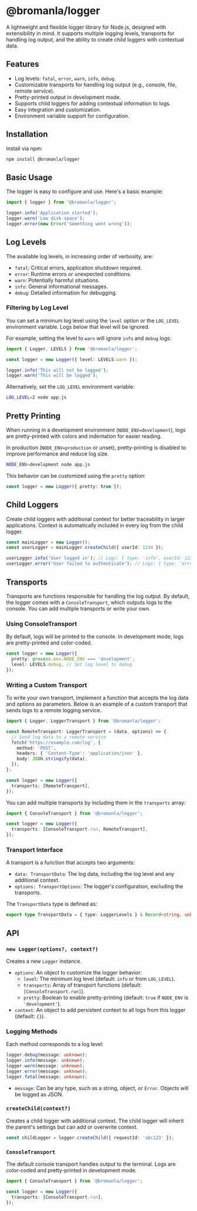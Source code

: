 # @bromanla/logger

A lightweight and flexible logger library for Node.js, designed with extensibility in mind. It supports multiple logging levels, transports for handling log output, and the ability to create child loggers with contextual data.

## Features

- Log levels: `fatal`, `error`, `warn`, `info`, `debug`.
- Customizable transports for handling log output (e.g., console, file, remote service).
- Pretty-printed output in development mode.
- Supports child loggers for adding contextual information to logs.
- Easy integration and customization.
- Environment variable support for configuration.

## Installation

Install via npm:

```bash
npm install @bromanla/logger
```

## Basic Usage

The logger is easy to configure and use. Here's a basic example:

```ts
import { logger } from '@bromanla/logger';

logger.info('Application started');
logger.warn('Low disk space');
logger.error(new Error('Something went wrong'));
```

## Log Levels

The available log levels, in increasing order of verbosity, are:

- `fatal`: Critical errors, application shutdown required.
- `error`: Runtime errors or unexpected conditions.
- `warn`: Potentially harmful situations.
- `info`: General informational messages.
- `debug`: Detailed information for debugging.

### Filtering by Log Level

You can set a minimum log level using the `level` option or the `LOG_LEVEL` environment variable. Logs below that level will be ignored.

For example, setting the level to `warn` will ignore `info` and `debug` logs:

```ts
import { Logger, LEVELS } from '@bromanla/logger';

const logger = new Logger({ level: LEVELS.warn });

logger.info('This will not be logged');
logger.warn('This will be logged');
```

Alternatively, set the `LOG_LEVEL` environment variable:

```bash
LOG_LEVEL=2 node app.js
```

## Pretty Printing

When running in a development environment (`NODE_ENV=development`), logs are pretty-printed with colors and indentation for easier reading.

In production (`NODE_ENV=production` or unset), pretty-printing is disabled to improve performance and reduce log size.

```bash
NODE_ENV=development node app.js
```

This behavior can be customized using the `pretty` option:

```ts
const logger = new Logger({ pretty: true });
```

## Child Loggers

Create child loggers with additional context for better traceability in larger applications. Context is automatically included in every log from the child logger.

```ts
const mainLogger = new Logger();
const userLogger = mainLogger.createChild({ userId: 1234 });

userLogger.info('User logged in'); // Logs: { type: 'info', userId: 1234, message: 'User logged in' }
userLogger.error('User failed to authenticate'); // Logs: { type: 'error', userId: 1234, message: 'User failed to authenticate' }
```

## Transports

Transports are functions responsible for handling the log output. By default, the logger comes with a `ConsoleTransport`, which outputs logs to the console. You can add multiple transports or write your own.

### Using ConsoleTransport

By default, logs will be printed to the console. In development mode, logs are pretty-printed and color-coded.

```ts
const logger = new Logger({
  pretty: process.env.NODE_ENV === 'development',
  level: LEVELS.debug, // Set log level to debug
});
```

### Writing a Custom Transport

To write your own transport, implement a function that accepts the log data and options as parameters. Below is an example of a custom transport that sends logs to a remote logging service.

```ts
import { Logger, LoggerTransport } from '@bromanla/logger';

const RemoteTransport: LoggerTransport = (data, options) => {
  // Send log data to a remote service
  fetch('https://example.com/log', {
    method: 'POST',
    headers: { 'Content-Type': 'application/json' },
    body: JSON.stringify(data),
  });
};

const logger = new Logger({
  transports: [RemoteTransport],
});
```

You can add multiple transports by including them in the `transports` array:

```typescript
import { ConsoleTransport } from '@bromanla/logger';

const logger = new Logger({
  transports: [ConsoleTransport.run, RemoteTransport],
});
```

### Transport Interface

A transport is a function that accepts two arguments:

- `data: TransportData`: The log data, including the log level and any additional context.
- `options: TransportOptions`: The logger's configuration, excluding the transports.

The `TransportData` type is defined as:

```ts
export type TransportData = { type: LoggerLevels } & Record<string, unknown>;
```

## API

### `new Logger(options?, context?)`

Creates a new `Logger` instance.

- `options`: An object to customize the logger behavior:
  - `level`: The minimum log level (default: `info` or from `LOG_LEVEL`).
  - `transports`: Array of transport functions (default: `[ConsoleTransport.run]`).
  - `pretty`: Boolean to enable pretty-printing (default: `true` if `NODE_ENV` is `'development'`).
- `context`: An object to add persistent context to all logs from this logger (default: `{}`).

### Logging Methods

Each method corresponds to a log level:

```typescript
logger.debug(message: unknown);
logger.info(message: unknown);
logger.warn(message: unknown);
logger.error(message: unknown);
logger.fatal(message: unknown);
```

- `message`: Can be any type, such as a string, object, or `Error`. Objects will be logged as JSON.

### `createChild(context?)`

Creates a child logger with additional context. The child logger will inherit the parent's settings but can add or overwrite context.

```ts
const childLogger = logger.createChild({ requestId: 'abc123' });
```

### `ConsoleTransport`

The default console transport handles output to the terminal. Logs are color-coded and pretty-printed in development mode.

```ts
import { ConsoleTransport } from '@bromanla/logger';

const logger = new Logger({
  transports: [ConsoleTransport.run],
});
```
